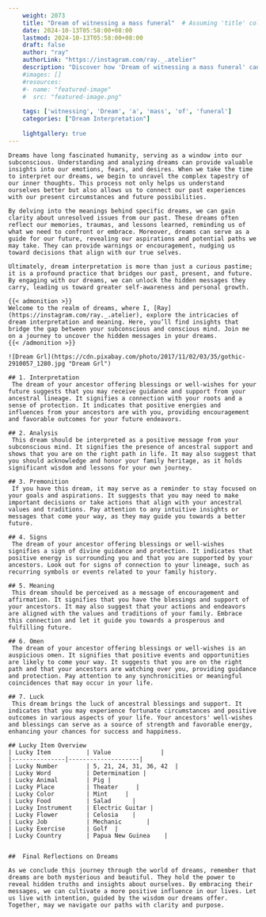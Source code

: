 ```yaml
---
    weight: 2073
    title: "Dream of witnessing a mass funeral"  # Assuming 'title' column exists
    date: 2024-10-13T05:58:00+08:00
    lastmod: 2024-10-13T05:58:00+08:00
    draft: false
    author: "ray"
    authorLink: "https://instagram.com/ray._.atelier"
    description: "Discover how 'Dream of witnessing a mass funeral' can interpret your future and uncover its significant meanings in your life."
    #images: []
    #resources:
    #- name: "featured-image"
    #  src: "featured-image.png"
    
    tags: ['witnessing', 'Dream', 'a', 'mass', 'of', 'funeral']
    categories: ["Dream Interpretation"]
    
    lightgallery: true
---
```

    
    Dreams have long fascinated humanity, serving as a window into our subconscious. Understanding and analyzing dreams can provide valuable insights into our emotions, fears, and desires. When we take the time to interpret our dreams, we begin to unravel the complex tapestry of our inner thoughts. This process not only helps us understand ourselves better but also allows us to connect our past experiences with our present circumstances and future possibilities.
    
    By delving into the meanings behind specific dreams, we can gain clarity about unresolved issues from our past. These dreams often reflect our memories, traumas, and lessons learned, reminding us of what we need to confront or embrace. Moreover, dreams can serve as a guide for our future, revealing our aspirations and potential paths we may take. They can provide warnings or encouragement, nudging us toward decisions that align with our true selves.
    
    Ultimately, dream interpretation is more than just a curious pastime; it is a profound practice that bridges our past, present, and future. By engaging with our dreams, we can unlock the hidden messages they carry, leading us toward greater self-awareness and personal growth.
    
    {{< admonition >}}
    Welcome to the realm of dreams, where I, [Ray](https://instagram.com/ray._.atelier), explore the intricacies of dream interpretation and meaning. Here, you’ll find insights that bridge the gap between your subconscious and conscious mind. Join me on a journey to uncover the hidden messages in your dreams.
    {{< /admonition >}}
    
    ![Dream Grl](https://cdn.pixabay.com/photo/2017/11/02/03/35/gothic-2910057_1280.jpg "Dream Grl")
    
    ## 1. Interpretation
     The dream of your ancestor offering blessings or well-wishes for your future suggests that you may receive guidance and support from your ancestral lineage. It signifies a connection with your roots and a sense of protection. It indicates that positive energies and influences from your ancestors are with you, providing encouragement and favorable outcomes for your future endeavors. 
    
    ## 2. Analysis
     This dream should be interpreted as a positive message from your subconscious mind. It signifies the presence of ancestral support and shows that you are on the right path in life. It may also suggest that you should acknowledge and honor your family heritage, as it holds significant wisdom and lessons for your own journey.
    
    ## 3. Premonition
     If you have this dream, it may serve as a reminder to stay focused on your goals and aspirations. It suggests that you may need to make important decisions or take actions that align with your ancestral values and traditions. Pay attention to any intuitive insights or messages that come your way, as they may guide you towards a better future.
    
    ## 4. Signs
     The dream of your ancestor offering blessings or well-wishes signifies a sign of divine guidance and protection. It indicates that positive energy is surrounding you and that you are supported by your ancestors. Look out for signs of connection to your lineage, such as recurring symbols or events related to your family history.
    
    ## 5. Meaning
     This dream should be perceived as a message of encouragement and affirmation. It signifies that you have the blessings and support of your ancestors. It may also suggest that your actions and endeavors are aligned with the values and traditions of your family. Embrace this connection and let it guide you towards a prosperous and fulfilling future.
    
    ## 6. Omen
     The dream of your ancestor offering blessings or well-wishes is an auspicious omen. It signifies that positive events and opportunities are likely to come your way. It suggests that you are on the right path and that your ancestors are watching over you, providing guidance and protection. Pay attention to any synchronicities or meaningful coincidences that may occur in your life.
    
    ## 7. Luck
     This dream brings the luck of ancestral blessings and support. It indicates that you may experience fortunate circumstances and positive outcomes in various aspects of your life. Your ancestors' well-wishes and blessings can serve as a source of strength and favorable energy, enhancing your chances for success and happiness.
    
    ## Lucky Item Overview
    | Lucky Item          | Value              |
    |---------------|--------------------|
    | Lucky Number        | 5, 21, 24, 31, 36, 42  |
    | Lucky Word          | Determination |
    | Lucky Animal        | Pig |
    | Lucky Place         | Theater     |
    | Lucky Color         | Mint     |
    | Lucky Food          | Salad      |
    | Lucky Instrument    | Electric Guitar |
    | Lucky Flower        | Celosia    |
    | Lucky Job           | Mechanic       |
    | Lucky Exercise      | Golf  |
    | Lucky Country       | Papua New Guinea    |
    
    
    ##  Final Reflections on Dreams
    
    As we conclude this journey through the world of dreams, remember that dreams are both mysterious and beautiful. They hold the power to reveal hidden truths and insights about ourselves. By embracing their messages, we can cultivate a more positive influence in our lives. Let us live with intention, guided by the wisdom our dreams offer. Together, may we navigate our paths with clarity and purpose.
    